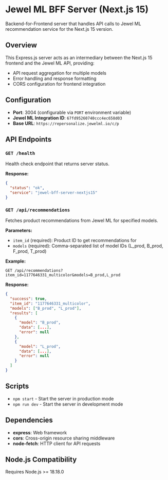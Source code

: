 # Jewel ML BFF Server (Next.js 15)

Backend-for-Frontend server that handles API calls to Jewel ML recommendation service for the Next.js 15 version.

## Overview

This Express.js server acts as an intermediary between the Next.js 15 frontend and the Jewel ML API, providing:
- API request aggregation for multiple models
- Error handling and response formatting
- CORS configuration for frontend integration

## Configuration

- **Port**: 3004 (configurable via `PORT` environment variable)
- **Jewel ML Integration ID**: `67fd95260740ccc4ec658d03`
- **Base URL**: `https://repersonalize.jewelml.io/c/p`

## API Endpoints

### `GET /health`
Health check endpoint that returns server status.

**Response:**
```json
{
  "status": "ok", 
  "service": "jewel-bff-server-nextjs15"
}
```

### `GET /api/recommendations`
Fetches product recommendations from Jewel ML for specified models.

**Parameters:**
- `item_id` (required): Product ID to get recommendations for
- `models` (required): Comma-separated list of model IDs (L_prod, B_prod, F_prod, T_prod)

**Example:**
```
GET /api/recommendations?item_id=1177646331_multicolor&models=B_prod,L_prod
```

**Response:**
```json
{
  "success": true,
  "item_id": "1177646331_multicolor",
  "models": ["B_prod", "L_prod"],
  "results": [
    {
      "model": "B_prod",
      "data": [...],
      "error": null
    },
    {
      "model": "L_prod", 
      "data": [...],
      "error": null
    }
  ]
}
```

## Scripts

- `npm start` - Start the server in production mode
- `npm run dev` - Start the server in development mode

## Dependencies

- **express**: Web framework
- **cors**: Cross-origin resource sharing middleware
- **node-fetch**: HTTP client for API requests

## Node.js Compatibility

Requires Node.js >= 18.18.0
